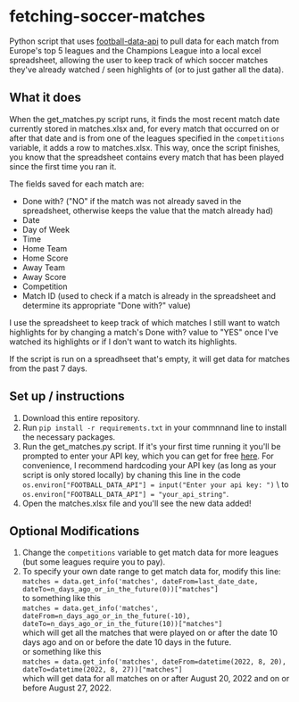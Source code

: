 # fetching-soccer-matches
Python script that uses [football-data-api](https://pypi.org/project/football-data-api/) to pull data for each match from Europe's top 5 leagues and the Champions League into a local excel spreadsheet, allowing the user to keep track of which soccer matches they've already watched / seen highlights of (or to just gather all the data).

## What it does
When the get_matches.py script runs, it finds the most recent match date currently stored in matches.xlsx and, for every match that occurred on or after that date and is from one of the leagues specified in the `competitions` variable, it adds a row to matches.xlsx. This way, once the script finishes, you know that the spreadsheet contains every match that has been played since the first time you ran it.


The fields saved for each match are:
* Done with? ("NO" if the match was not already saved in the spreadsheet, otherwise keeps the value that the match already had) 
* Date
* Day of Week
* Time
* Home Team
* Home Score
* Away Team
* Away Score
* Competition
* Match ID (used to check if a match is already in the spreadsheet and determine its appropriate "Done with?" value)

I use the spreadsheet to keep track of which matches I still want to watch highlights for by changing a match's Done with? value to "YES" once I've watched its highlights or if I don't want to watch its highlights.

If the script is run on a spreadhseet that's empty, it will get data for matches from the past 7 days. 

## Set up / instructions
1) Download this entire repository.
2) Run `pip install -r requirements.txt` in your commnnand line to install the necessary packages.
3) Run the get_matches.py script. If it's your first time running it you'll be prompted to enter your API key, which you can get for free [here](https://www.football-data.org/client/register). For convenience, I recommend hardcoding your API key (as long as your script is only stored locally) by chaning this line in the code 
`os.environ["FOOTBALL_DATA_API"] = input("Enter your api key: ")` \ 
to \
`os.environ["FOOTBALL_DATA_API"] = "your_api_string"`.
4) Open the matches.xlsx file and you'll see the new data added!

## Optional Modifications
1) Change the `competitions` variable to get match data for more leagues (but some leagues require you to pay).
2) To specify your own date range to get match data for, modify this line:
`matches = data.get_info('matches', dateFrom=last_date_date, dateTo=n_days_ago_or_in_the_future(0))["matches"]` \
to something like this \
`matches = data.get_info('matches', dateFrom=n_days_ago_or_in_the_future(-10), dateTo=n_days_ago_or_in_the_future(10))["matches"]` \
which will get all the matches that were played on or after the date 10 days ago and on or before the date 10 days in the future. \
or something like this \
`matches = data.get_info('matches', dateFrom=datetime(2022, 8, 20), dateTo=datetime(2022, 8, 27))["matches"]` \
which will get data for all matches on or after August 20, 2022 and on or before August 27, 2022.
